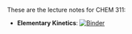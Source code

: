 These are the lecture notes for CHEM 311:
* **Elementary Kinetics**: [![Binder](https://mybinder.org/badge_logo.svg)](https://mybinder.org/v2/gh/alenaizan/CHEM_311/HEAD?filepath=elementary_kinetics%2Flecture_notes.ipynb)

